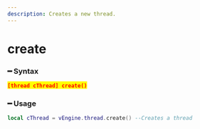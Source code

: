```yaml
---
description: Creates a new thread.
---
```


# create

### ━ Syntax

<mark style="color:red;">**`[thread cThread] create()`**</mark>

### ━ Usage

```lua
local cThread = vEngine.thread.create() --Creates a thread
```
